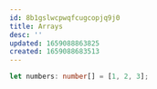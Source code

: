 ```yaml
---
id: 8b1gslwcpwqfcugcopjq9j0
title: Arrays
desc: ''
updated: 1659088863825
created: 1659088683513
---
```


```ts
let numbers: number[] = [1, 2, 3];
```